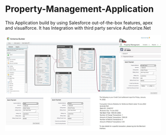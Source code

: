 # Property-Management-Application

This Application build by using Salesforce out-of-the-box features, apex and visualforce.
It has Integration with third party service Authorize.Net

![Property-Management-Application](/Schema_builder_preview.jpg)
